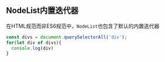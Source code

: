 ## NodeList内置迭代器
在HTML规范而非ES6规范中，`NodeList`也包含了默认的内置迭代器
```js
const divs = document.querySelectorAll('div');
for(let div of divs){
  console.log(div)
}
```